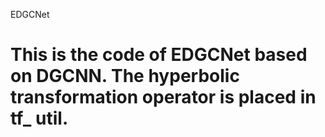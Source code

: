 
EDGCNet
# This is the code of EDGCNet based on DGCNN. The hyperbolic transformation operator is placed in tf_ util.
